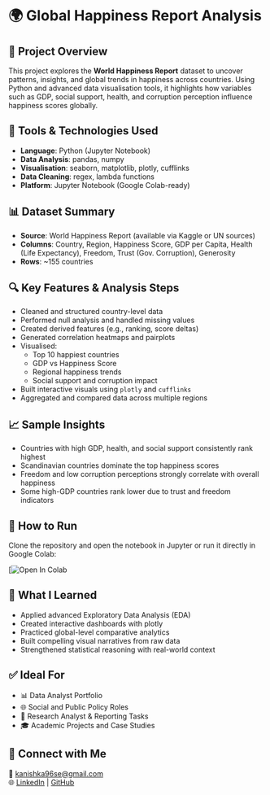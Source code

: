 # 🌍 Global Happiness Report Analysis

## 📌 Project Overview
This project explores the **World Happiness Report** dataset to uncover patterns, insights, and global trends in happiness across countries. Using Python and advanced data visualisation tools, it highlights how variables such as GDP, social support, health, and corruption perception influence happiness scores globally.

## 🧰 Tools & Technologies Used
- **Language**: Python (Jupyter Notebook)
- **Data Analysis**: pandas, numpy
- **Visualisation**: seaborn, matplotlib, plotly, cufflinks
- **Data Cleaning**: regex, lambda functions
- **Platform**: Jupyter Notebook (Google Colab-ready)

## 📊 Dataset Summary
- **Source**: World Happiness Report (available via Kaggle or UN sources)
- **Columns**: Country, Region, Happiness Score, GDP per Capita, Health (Life Expectancy), Freedom, Trust (Gov. Corruption), Generosity
- **Rows**: ~155 countries

## 🔍 Key Features & Analysis Steps
- Cleaned and structured country-level data
- Performed null analysis and handled missing values
- Created derived features (e.g., ranking, score deltas)
- Generated correlation heatmaps and pairplots
- Visualised:
  - Top 10 happiest countries
  - GDP vs Happiness Score
  - Regional happiness trends
  - Social support and corruption impact
- Built interactive visuals using `plotly` and `cufflinks`
- Aggregated and compared data across multiple regions

## 📈 Sample Insights
- Countries with high GDP, health, and social support consistently rank highest
- Scandinavian countries dominate the top happiness scores
- Freedom and low corruption perceptions strongly correlate with overall happiness
- Some high-GDP countries rank lower due to trust and freedom indicators

## 🚀 How to Run
Clone the repository and open the notebook in Jupyter or run it directly in Google Colab:

[![Open In Colab](https://colab.research.google.com/github/Kanishka96ac/Global-Happiness-Analysis/blob/main/Global_Happiness_Report_Analysis.ipynb)

## 🧠 What I Learned
- Applied advanced Exploratory Data Analysis (EDA)
- Created interactive dashboards with plotly
- Practiced global-level comparative analytics
- Built compelling visual narratives from raw data
- Strengthened statistical reasoning with real-world context

## ✅ Ideal For
- 📊 Data Analyst Portfolio  
- 🌐 Social and Public Policy Roles  
- 🧠 Research Analyst & Reporting Tasks  
- 🎓 Academic Projects and Case Studies  

## 🔗 Connect with Me
📧 kanishka96se@gmail.com  
🌐 [LinkedIn]([https://linkedin.com/in/YOUR_USERNAME](https://www.linkedin.com/in/kanishka96/)) | [GitHub](https://github.com/Kanishka96ac)
